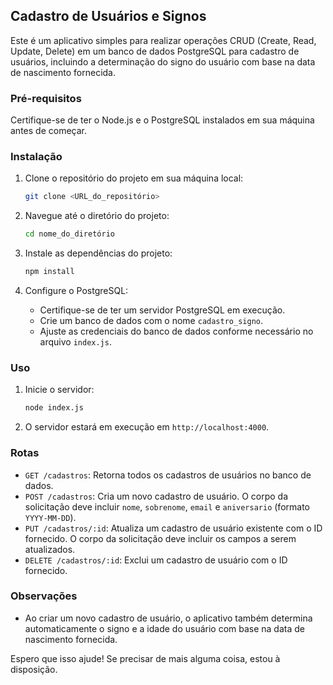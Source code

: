 ## Cadastro de Usuários e Signos

Este é um aplicativo simples para realizar operações CRUD (Create, Read, Update, Delete) em um banco de dados PostgreSQL para cadastro de usuários, incluindo a determinação do signo do usuário com base na data de nascimento fornecida.

### Pré-requisitos

Certifique-se de ter o Node.js e o PostgreSQL instalados em sua máquina antes de começar.

### Instalação

1. Clone o repositório do projeto em sua máquina local:

    ```bash
    git clone <URL_do_repositório>
    ```

2. Navegue até o diretório do projeto:

    ```bash
    cd nome_do_diretório
    ```

3. Instale as dependências do projeto:

    ```bash
    npm install
    ```

4. Configure o PostgreSQL:

   - Certifique-se de ter um servidor PostgreSQL em execução.
   - Crie um banco de dados com o nome `cadastro_signo`.
   - Ajuste as credenciais do banco de dados conforme necessário no arquivo `index.js`.

### Uso

1. Inicie o servidor:

    ```bash
    node index.js
    ```

2. O servidor estará em execução em `http://localhost:4000`.

### Rotas

- `GET /cadastros`: Retorna todos os cadastros de usuários no banco de dados.
- `POST /cadastros`: Cria um novo cadastro de usuário. O corpo da solicitação deve incluir `nome`, `sobrenome`, `email` e `aniversario` (formato `YYYY-MM-DD`).
- `PUT /cadastros/:id`: Atualiza um cadastro de usuário existente com o ID fornecido. O corpo da solicitação deve incluir os campos a serem atualizados.
- `DELETE /cadastros/:id`: Exclui um cadastro de usuário com o ID fornecido.

### Observações

- Ao criar um novo cadastro de usuário, o aplicativo também determina automaticamente o signo e a idade do usuário com base na data de nascimento fornecida.

Espero que isso ajude! Se precisar de mais alguma coisa, estou à disposição.